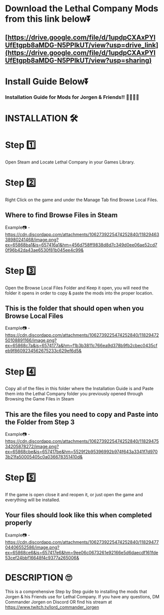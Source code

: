 # Download the Lethal Company Mods from this link below⏬ 

## [https://drive.google.com/file/d/1updpCXAxPYlUfEtgpb8aMDG-N5PPlkUT/view?usp=drive_link](https://drive.google.com/file/d/1updpCXAxPYlUfEtgpb8aMDG-N5PPlkUT/view?usp=sharing)

# Install Guide Below⏬
 ### Installation Guide for Mods for Jorgen & Friends!! 👨‍💻👩‍💻 ###

# INSTALLATION 🛠 #
# Step 1️⃣
Open Steam and Locate Lethal Company in your Games Library. 


# Step 2️⃣
Right Click on the game and under the Manage Tab find Browse Local Files. 

## Where to find Browse Files in Steam
Example📷 - https://cdn.discordapp.com/attachments/1062739225474252840/1182946338980241468/image.png?ex=65868ba1&is=657416a1&hm=456d758ff9838d8d7c349d0ee06ae52cd70f96b42da43ae6530f81b045ee4c99&

# Step 3️⃣
Open the Browse Local Files Folder and Keep it open, you will need the folder it opens in order to copy & paste the mods into the proper location. 

## This is the folder that should open when you Browse Local Files
Example📷 - https://cdn.discordapp.com/attachments/1062739225474252840/1182947250108891166/image.png?ex=65868c7a&is=6574177a&hm=f1b3b3811c766ea9d378b9fb2cbec0435cfeb9f8609234562675233c629ef6d5&

# Step 4️⃣
Copy all of the files in this folder where the Installation Guide is and Paste them into the Lethal Company folder you previously opened through Browsing the Game Files in Steam

## This are the files you need to copy and Paste into the Folder from Step 3
Example📷 - https://cdn.discordapp.com/attachments/1062739225474252840/1182947534205878272/image.png?ex=65868cbe&is=657417be&hm=5529f2b95396992b974f643a3341f7d9703b21fa50005405c0a036678351410d&

# Step 5️⃣
If the game is open close it and reopen it, or just open the game and everything will be installed.

## Your files should look like this when completed properly
Example📷 - https://cdn.discordapp.com/attachments/1062739225474252840/1182947704406552586/image.png?ex=65868ce6&is=657417e6&hm=9ee06c0673261e92166e5d6daecdf161fde53cef24bbf16648f4c9377a265006&

# DESCRIPTION 🙄
This is a comprehensive Step by Step guide to installing the mods that Jorgen & his Friends use for Lethal Company. If you have any questions, DM Commander Jorgen on Discord OR find his stream at https://www.twitch.tv/lord_commander_jorgen
